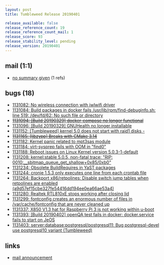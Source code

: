 ```yaml
---
layout: post
title: Tumbleweed Release 20190401

release_available: false
release_reference_count: 19
release_reference_count_mail: 1
release_score: 93
release_stability_level: pending
release_version: 20190401
---
```


## mail (1:1)

- [no summary given](https://lists.opensuse.org/opensuse-factory/2019-04/msg00077.html) (1 refs)

## bugs (18)

<!--more-->

- [1131082: No wireless connection with iwlwifi driver](https://bugzilla.opensuse.org/show_bug.cgi?id=1131082)
- [1131084: Build packages in docker fails /usr/lib/rpm/find-debuginfo.sh: line 519: /dev/fd/62: No such file or directory](https://bugzilla.opensuse.org/show_bug.cgi?id=1131084)
- ~~[1131094: \[Build 20190329\] docker-compose no longer functional](https://bugzilla.opensuse.org/show_bug.cgi?id=1131094)~~
- [1131096: \[Build 20190329\] GNUHealth no longer installable](https://bugzilla.opensuse.org/show_bug.cgi?id=1131096)
- [1131152: \[Tumbleweed\] kernel 5.0 does not start with raid1 disks -](https://bugzilla.opensuse.org/show_bug.cgi?id=1131152)
- ~~[1131165: \[libzypp\] Breaks with CMake 3.14](https://bugzilla.opensuse.org/show_bug.cgi?id=1131165)~~
- [1131182: Kernel panic related to mpt3sas module](https://bugzilla.opensuse.org/show_bug.cgi?id=1131182)
- [1131184: virt-sysprep fails with OOM in "find0"](https://bugzilla.opensuse.org/show_bug.cgi?id=1131184)
- [1131188: Reboot issues on Linux Kernel version 5.0.3-1-default](https://bugzilla.opensuse.org/show_bug.cgi?id=1131188)
- [1131208: kernel:stable 5.0.5, non-fatal trace: "RIP: 0010:__sbitmap_queue_get_shallow+0x85/0xb0"](https://bugzilla.opensuse.org/show_bug.cgi?id=1131208)
- [1131234: Obsolete BuildRequires in YaST packages](https://bugzilla.opensuse.org/show_bug.cgi?id=1131234)
- [1131244: cronie 1.5.3 only executes one line from each crontab file](https://bugzilla.opensuse.org/show_bug.cgi?id=1131244)
- [1131264: Backport x86/retpolines: Disable switch jump tables when retpolines are enabled (a9d57ef15cbe327fe54416dd194ee0ea66ae53a4)](https://bugzilla.opensuse.org/show_bug.cgi?id=1131264)
- [1131280: Realtek RTL810xE stops working after closing lid](https://bugzilla.opensuse.org/show_bug.cgi?id=1131280)
- [1131299: fontconfig creates an enormous number of files in /var/cache/fontconfig that are never cleaned up](https://bugzilla.opensuse.org/show_bug.cgi?id=1131299)
- [1131337: X850 V1.3 hat for Raspberry Pi 3 is not working within u-boot](https://bugzilla.opensuse.org/show_bug.cgi?id=1131337)
- [1131393: \[Build 20190402\] openQA test fails in docker: docker.service fails to start on JeOS](https://bugzilla.opensuse.org/show_bug.cgi?id=1131393)
- [1131403: server:database:postgresql/postgresql11: Bug postgresql-devel use postgresql10 variant (Tumbleweed)](https://bugzilla.opensuse.org/show_bug.cgi?id=1131403)



## links

- [mail announcement](https://lists.opensuse.org/opensuse-factory/2019-04/msg00072.html)
